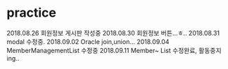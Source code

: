 # practice
2018.08.26 회원정보 게시판 작성중
2018.08.30 회원정보 버튼...ㅎ..
2018.08.31 modal 수정중.
2018.09.02 Oracle join,union...
2018.09.04 MemberManagementList 수정중
2018.09.11 Member~ List 수정완료, 활동중지ing..
